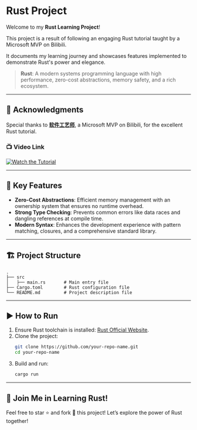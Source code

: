 # Rust Project

Welcome to my **Rust Learning Project**! 

This project is a result of following an engaging Rust tutorial taught by a Microsoft MVP on Bilibili. 

It documents my learning journey and showcases features implemented to demonstrate Rust's power and elegance.

> **Rust**: A modern systems programming language with high performance, zero-cost abstractions, memory safety, and a rich ecosystem.

---

## 🙌 Acknowledgments

Special thanks to **[软件工艺师](https://space.bilibili.com/361469957)**, a Microsoft MVP on Bilibili, for the excellent Rust tutorial.

### 📺 Video Link

[![Watch the Tutorial](https://img.shields.io/badge/Watch-Tutorial-blue?logo=bilibili)](https://www.bilibili.com/video/BV1hp4y1k7SV)

---

## 🚀 Key Features

- **Zero-Cost Abstractions**: Efficient memory management with an ownership system that ensures no runtime overhead.
- **Strong Type Checking**: Prevents common errors like data races and dangling references at compile time.
- **Modern Syntax**: Enhances the development experience with pattern matching, closures, and a comprehensive standard library.

---

## 🏗 Project Structure

```plaintext
.
├── src
│   ├── main.rs       # Main entry file
├── Cargo.toml        # Rust configuration file
└── README.md         # Project description file
```

---

## ▶️ How to Run

1. Ensure Rust toolchain is installed: [Rust Official Website](https://www.rust-lang.org/).
2. Clone the project:
   ```bash
   git clone https://github.com/your-repo-name.git
   cd your-repo-name
   ```
3. Build and run:
   ```bash
   cargo run
   ```

---


## 🌟 Join Me in Learning Rust!
Feel free to star ⭐️ and fork 🍴 this project! Let’s explore the power of Rust together!

